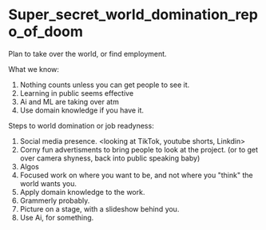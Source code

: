 # Super_secret_world_domination_repo_of_doom
Plan to take over the world, or find employment.

What we know:
1. Nothing counts unless you can get people to see it.
2. Learning in public seems effective
3. Ai and ML are taking over atm
4. Use domain knowledge if you have it.

Steps to world domination or job readyness:
  1. Social media presence. <looking at TikTok, youtube shorts, Linkdin>
  2. Corny fun advertisments to bring people to look at the project. (or to get over camera shyness, back into public speaking baby)
  3. Algos <review>
  4. Focused work on where you want to be, and not where you "think" the world wants you.
  5. Apply domain knowledge to the work.
  6. Grammerly probably.
  7. Picture on a stage, with a slideshow behind you.
  8. Use Ai, for something.
